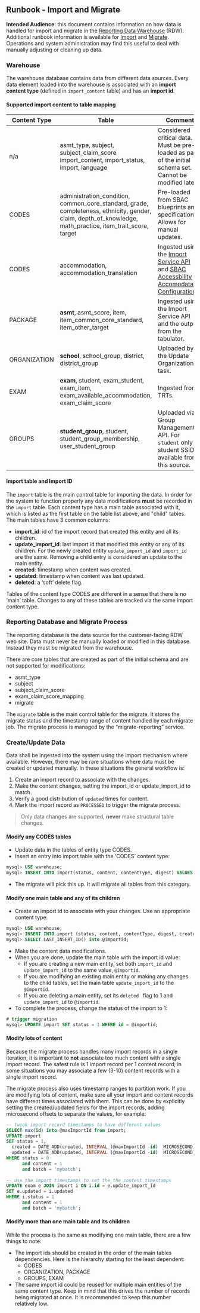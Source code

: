 ## Runbook - Import and Migrate

**Intended Audience**: this document contains information on how data is handled for import and migrate in the [Reporting Data Warehouse](../README.md) (RDW). Additional runbook information is available for [Import](#import-service) and [Migrate](#migrate-reporting). Operations and system administration may find this useful to deal with manually adjusting or cleaning up data. 

### Warehouse
The warehouse database contains data from different data sources. Every data element loaded into the warehouse is associated with an **import content type** (defined in `import_content` table) and has an **import id**. 

#### Supported import content to table mapping
Content Type   | Table       |  Comment  | 
-------------- | ----------- |---------- |
n/a | asmt_type, subject, subject_claim_score import_content, import_status, import, language | Considered critical data. Must be pre-loaded as part of the initial schema set. Cannot be modified later.
CODES | administration_condition, common_core_standard, grade, completeness, ethnicity, gender, claim, depth_of_knowledge, math_practice, item_trait_score, target | Pre-loaded from SBAC blueprints and specifications. Allows for manual updates.
CODES | accommodation, accommodation_translation | Ingested using the [Import Service API](https://github.com/SmarterApp/RDW_Ingest/blob/develop/import-service/API.md) and [SBAC Accessbility Accomodataion Configuration](https://github.com/SmarterApp/AccessibilityAccommodationConfigurations/tree/RDW_DataWarehouse).
PACKAGE | **asmt**, asmt_score, item, item_common_core_standard, item_other_target | Ingested using the Import Service API and the output from the tabulator.
ORGANIZATION | **school**, school_group, district, district_group | Uploaded by the Update Organizations task.
EXAM | **exam**, student, exam_student, exam_item, exam_available_accommodation, exam_claim_score | Ingested from TRTs.
GROUPS | **student_group**, student, student_group_membership, user_student_group | Uploaded via Group Management API. For `student` only student SSID is available from this source.

#### Import table and Import ID

The `import` table is the main control table for importing the data. In order for the system to function properly any data modifications **must** be recorded in the `import` table. Each content type has a main table associated with it, which is listed as the first table on the table list above, and "child" tables. The main tables have 3 common columns:

- **import_id**: id of the import record that created this entity and all its children.
- **update_import_id**: last import id that modified this entity or any of its children. For the newly created entity `update_import_id` and `import_id` are the same. Removing a child entry is considered an update to the main entity.
- **created**: timestamp when content was created.
- **updated**: timestamp when content was last updated.
- **deleted**: a ‘soft’ delete flag.

Tables of the content type CODES are different in a sense that there is no ‘main’ table. Changes to any of these tables are tracked via the same import content type.

### Reporting Database and Migrate Process
The reporting database is the data source for the customer-facing RDW web site. Data must never be manually loaded or modified in this database. Instead they must be migrated from the warehouse. 

There are core tables that are created as part of the initial schema and are not supported for modifications:

- asmt_type
- subject
- subject_claim_score
- exam_claim_score_mapping
- migrate

The `migrate` table is the main control table for the migrate. It stores the migrate status and the timestamp range of content handled by each migrate job. The migrate process is managed by the “migrate-reporting” service.  

### Create/Update Data
Data shall be ingested into the system using the import mechanism where available. However, there may be rare situations where data must be created or updated manually. In these situations the general workflow is:
1. Create an import record to associate with the changes.
1. Make the content changes, setting the import_id or update_import_id to match.
1. Verify a good distribution of `updated` times for content.
1. Mark the import record as `PROCESSED` to trigger the migrate process.

> Only data changes are supported, **never** make structural table changes.

#### Modify any CODES tables
* Update data in the tables of entity type CODES.
* Insert an entry into import table with the ‘CODES’ content type:
```sql
mysql> USE warehouse;
mysql> INSERT INTO import(status, content, contentType, digest) VALUES (1, 3, 'initial load', 'initial load');
```
* The migrate will pick this up. It will migrate all tables from this category.

#### Modify one main table and any of its children
* Create an import id to associate with your changes. Use an appropriate content type:
```sql
mysql> USE warehouse;
mysql> INSERT INTO import (status, content, contentType, digest, creator) VALUES (0, 5, 'text/plain', left(uuid(), 8), 'dwtest@example.com');
mysql> SELECT LAST_INSERT_ID() into @importid;
```
* Make the content data modifications.
* When you are done, update the main table with the import id value: 
    * If you are creating a new main entity, set both `import_id` and `update_import_id` to the same value, `@importid`.
    * If you are modifying an existing main entity or making any changes to the child tables, set the main table `update_import_id` to the `@importid`.
    * If you are deleting a main entity, set its `deleted ` flag to 1 and `update_import_id` to `@importid`.
* To complete the process, change the status of the import to 1:
```sql
# trigger migration
mysql> UPDATE import SET status = 1 WHERE id = @importid;
```

#### Modify lots of content
Because the migrate process handles many import records in a single iteration, it is important to **not** associate too much content with a single import record. The safest rule is 1 import record per 1 content record; in some situations you may associate a few (3-10) content records with a single import record. 

The migrate process also uses timestamp ranges to partition work. If you are modifying lots of content, make sure all your import and content records have different times associated with them. This can be done by explicitly setting the created/updated fields for the import records, adding microsecond offsets to separate the values, for example:
```sql
-- tweak import record timestamps to have different values
SELECT max(id) into @maxImportId from import;
UPDATE import
SET status = 1,
  created = DATE_ADD(created, INTERVAL (@maxImportId -id)  MICROSECOND),
  updated = DATE_ADD(updated, INTERVAL (@maxImportId -id)  MICROSECOND)
WHERE status = 0
      and content = 1
      and batch = 'mybatch';
      
-- use the import timestamps to set the the content timestamps
UPDATE exam e JOIN import i ON i.id = e.update_import_id
SET e.updated = i.updated
WHERE i.status = 1
      and content = 1
      and batch = 'mybatch';
```

#### Modify more than one main table and its children
While the process is the same as modifying one main table, there are a few things to note:
* The import ids should be created in the order of the main tables dependencies. Here is the hierarchy starting for the least dependent:
    * CODES
    * ORGANIZATION, PACKAGE
    * GROUPS, EXAM
* The same import id could be reused for multiple main entities of the same content type. Keep in mind that this drives the number of records being migrated at once. It is recommended to keep this number relatively low.
			 